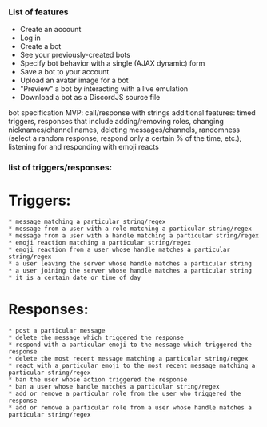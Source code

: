 ### List of features
* Create an account
* Log in
* Create a bot
* See your previously-created bots
* Specify bot behavior with a single (AJAX dynamic) form
* Save a bot to your account
* Upload an avatar image for a bot
* "Preview" a bot by interacting with a live emulation
* Download a bot as a DiscordJS source file

bot specification MVP: call/response with strings
additional features: timed triggers, responses that include adding/removing roles, changing nicknames/channel names, deleting messages/channels, randomness (select a random response, respond only a certain % of the time, etc.), listening for and responding with emoji reacts

### list of triggers/responses:
# Triggers:
    * message matching a particular string/regex
    * message from a user with a role matching a particular string/regex
    * message from a user with a handle matching a particular string/regex
    * emoji reaction matching a particular string/regex
    * emoji reaction from a user whose handle matches a particular string/regex
    * a user leaving the server whose handle matches a particular string
    * a user joining the server whose handle matches a particular string
    * it is a certain date or time of day
# Responses:
    * post a particular message
    * delete the message which triggered the response
    * respond with a particular emoji to the message which triggered the response
    * delete the most recent message matching a particular string/regex
    * react with a particular emoji to the most recent message matching a particular string/regex
    * ban the user whose action triggered the response
    * ban a user whose handle matches a particular string/regex
    * add or remove a particular role from the user who triggered the response
    * add or remove a particular role from a user whose handle matches a particular string/regex